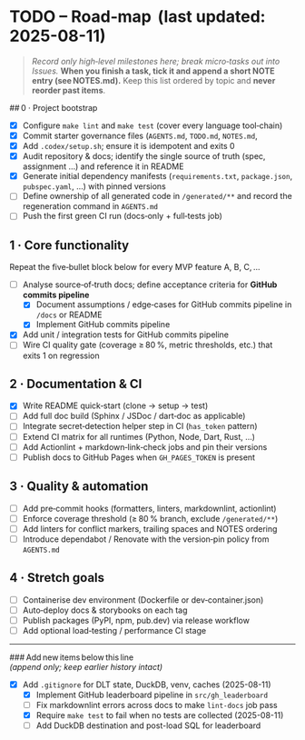 # TODO – Road‑map  (last updated: 2025-08-11)

> *Record only high‑level milestones here; break micro‑tasks out into Issues.*
> **When you finish a task, tick it and append a short NOTE entry
> (see NOTES.md).**
> Keep this list ordered by topic and **never reorder past items**.

## 0 · Project bootstrap
- [x] Configure `make lint` and `make test` (cover every language tool‑chain)
- [x] Commit starter governance files (`AGENTS.md`, `TODO.md`, `NOTES.md`,
- [x] Add `.codex/setup.sh`; ensure it is idempotent and exits 0
- [x] Audit repository & docs; identify the single source of truth
       (spec, assignment …) and reference it in README
- [x] Generate initial dependency manifests (`requirements.txt`,
      `package.json`, `pubspec.yaml`, …) with pinned versions
- [ ] Define ownership of all generated code in `/generated/**` and record the
      regeneration command in `AGENTS.md`
- [ ] Push the first green CI run (docs‑only + full‑tests job)

## 1 · Core functionality

Repeat the five‑bullet block below for every MVP feature A, B, C, …

- [ ] Analyse source‑of‑truth docs; define acceptance criteria for
      **GitHub commits pipeline**
  - [x] Document assumptions / edge‑cases for GitHub commits pipeline in
    `/docs` or README
  - [x] Implement GitHub commits pipeline
- [x] Add unit / integration tests for GitHub commits pipeline
- [ ] Wire CI quality gate (coverage ≥ 80 %, metric thresholds, etc.) that
      exits 1 on regression

## 2 · Documentation & CI

- [x] Write README quick‑start (clone → setup → test)
- [ ] Add full doc build (Sphinx / JSDoc / dart‑doc as applicable)
- [ ] Integrate secret‑detection helper step in CI (`has_token` pattern)
- [ ] Extend CI matrix for all runtimes (Python, Node, Dart, Rust, …)
- [ ] Add Actionlint + markdown‑link‑check jobs and pin their versions
- [ ] Publish docs to GitHub Pages when `GH_PAGES_TOKEN` is present

## 3 · Quality & automation

- [ ] Add pre‑commit hooks (formatters, linters, markdownlint, actionlint)
- [ ] Enforce coverage threshold (≥ 80 % branch, exclude `/generated/**`)
- [ ] Add linters for conflict markers, trailing spaces and NOTES ordering
- [ ] Introduce dependabot / Renovate with the version‑pin policy from
      `AGENTS.md`

## 4 · Stretch goals

- [ ] Containerise dev environment (Dockerfile or dev‑container.json)
- [ ] Auto‑deploy docs & storybooks on each tag
- [ ] Publish packages (PyPI, npm, pub.dev) via release workflow
- [ ] Add optional load‑testing / performance CI stage

---

### Add new items below this line  
*(append only; keep earlier history intact)*
- [x] Add `.gitignore` for DLT state, DuckDB, venv, caches (2025-08-11)
  - [x] Implement GitHub leaderboard pipeline in `src/gh_leaderboard`
  - [ ] Fix markdownlint errors across docs to make `lint-docs` job pass
  - [x] Require `make test` to fail when no tests are collected (2025-08-11)
  - [ ] Add DuckDB destination and post-load SQL for leaderboard
